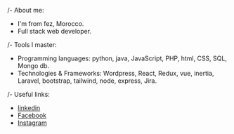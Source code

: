 /- About me:
* I'm from fez, Morocco.
* Full stack web developer.

/- Tools I master:
* Programming languages: python, java, JavaScript, PHP, html, CSS, SQL, Mongo db.
* Technologies & Frameworks: Wordpress, React, Redux, vue, inertia, Laravel, bootstrap, tailwind, node, express, Jira.

/- Useful links:
* <a href='https://www.linkedin.com/in/ismail-essadik/' target="_blank" >linkedin</a>
* <a href='https://web.facebook.com/ismail.essadik01' target="_blank" >Facebook</a>
* <a href='https://www.instagram.com/essadik.ismail/' target="_blank" >Instagram</a>
